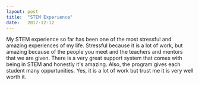 ```yaml
---
layout: post
title:  "STEM Experience"
date:   2017-12-12
---
```


My STEM experience so far has been one of the most stressful and amazing experiences of my life. Stressful because it is a lot of 
work, but amazing because of the people you meet and the teachers and mentors that we are given. There is a very great support system
that comes with being in STEM and honestly it's amazing. Also, the program gives each student many oppurtunities. Yes, it is a lot of
work but trust me it is very well worth it. 
